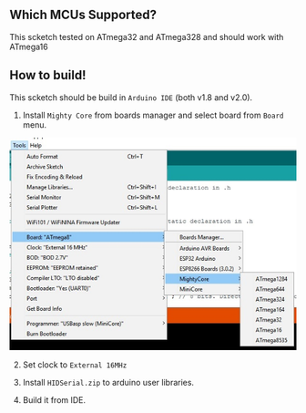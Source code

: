 ## Which MCUs Supported?

This scketch tested on ATmega32 and ATmega328 and should work with ATmega16

## How to build!
This scketch should be build in `Arduino IDE` (both v1.8 and v2.0).

1. Install `Mighty Core` from boards manager and select board from `Board` menu.

![bord select image](images/select-board.jpg)

2. Set clock to `External 16MHz` 

3. Install `HIDSerial.zip` to arduino user libraries.

4. Build it from IDE.
